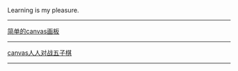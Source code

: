 Learning is my pleasure.
<hr>
<a href="https://1429880240.github.io/javaScriptStudy/canvas画板/canvasDraw.html">简单的canvas画板</a>
<hr>
<a href="https://1429880240.github.io/javaScriptStudy/canvas人人对战五子棋/gobang.html">canvas人人对战五子棋</a>
<hr>


